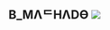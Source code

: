 ### 
B_MΛᄃΗΛDӨ
![](https://guiadoestudante.abril.com.br/wp-content/uploads/sites/4/2023/04/os-girassois-van-gogh.jpg?quality=100&strip=info)
--

